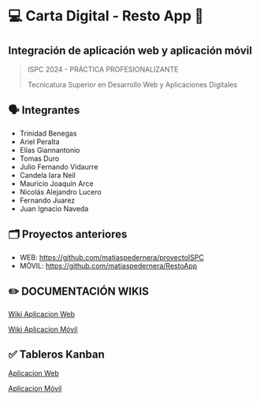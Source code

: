 # 💻 Carta Digital - Resto App 📱
## Integración de aplicación web y aplicación móvil
> ISPC 2024 - PRÁCTICA PROFESIONALIZANTE
>
> Tecnicatura Superior en Desarrollo Web y Aplicaciones Digitales

## 🗣️ Integrantes
- Trinidad Benegas
- Ariel Peralta
- Elías Giannantonio
- Tomas Duro
- Julio Fernando Vidaurre
- Candela Iara Neil
- Mauricio Joaquín Arce
- Nicolás Alejandro Lucero
- Fernando Juarez
- Juan Ignacio Naveda

## 🗂️ Proyectos anteriores
- WEB: https://github.com/matiaspedernera/proyectoISPC
- MÓVIL: https://github.com/matiaspedernera/RestoApp

## ✏️ DOCUMENTACIÓN WIKIS

[Wiki Aplicacion Web](https://github.com/pp2024-restoapp/aplicacionweb/wiki/)

[Wiki Aplicacion Móvil](https://github.com/pp2024-restoapp/aplicacionmovil/wiki/)

## ✅ Tableros Kanban

[Aplicacion Web](https://github.com/orgs/pp2024-restoapp/projects/1)

[Aplicacion Móvil](https://github.com/orgs/pp2024-restoapp/projects/2)

